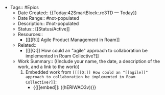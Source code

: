 - Tags:: #Epics
    - Date Created:: {{Today:42SmartBlock:.rc3TD — Today}}
    - Date Range:: #not-populated
    - Description:: #not-populated
    - Status:: [[Status/Active]]
    - Resources:: 
        - [[[[R:]] Agile Product Management in Roam]]
    - Related:: 
        - [[[[Q:]] How could an "agile" approach to collaboration be implemented in Roam Collective?]]
    - Work Summary::  ((Include your name, the date, a description of the work, and a link to the work))
        1. Embedded work from `[[[[Q:]] How could an "[[agile]]" approach to collaboration be implemented in Roam Collective?]]`:
            - {{[[embed]]: ((hERIWAO3v))}}
